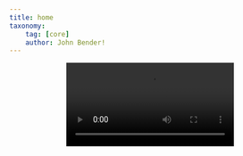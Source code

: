 ```yaml
---
title: home
taxonomy:
    tag: [core]
    author: John Bender!
---
```


<center>
<video autobuffer autoplay loop>
  <source id=mp4 src="Website_Logo.mp4" type="video/mp4" />
</video>
<p></p>
</center>
